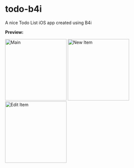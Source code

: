 # todo-b4i
A nice Todo List iOS app created using B4i

**Preview:**

<img src="https://github.com/pyhoon/todo-b4i/blob/master/Preview/1.png" width="200" title="Main" /> 
<img src="https://github.com/pyhoon/todo-b4i/blob/master/Preview/2.png" width="200" title="New Item" /> 
<img src="https://github.com/pyhoon/todo-b4i/blob/master/Preview/3.png" width="200" title="Edit Item" />
